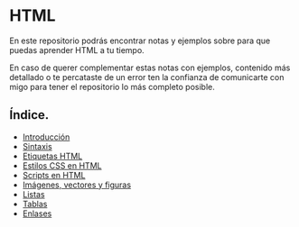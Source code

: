 # HTML
En este repositorio podrás encontrar notas y ejemplos sobre para que puedas aprender HTML a tu tiempo.

En caso de querer complementar estas notas con ejemplos, contenido más detallado o te percataste de un error ten la confianza de comunicarte con migo para tener el repositorio lo más completo posible.

## Índice.
- [Introducción](./Notas_md/01_introduccion.md)
- [Sintaxis](./Notas_md/02_sintaxis.md)
- [Etiquetas HTML](./Notas_md/03_etiquetas_html.md)
- [Estilos CSS en HTML](./Notas_md/04_estilos_css_html.md)
- [Scripts en HTML](./Notas_md/05_scripts.md)
- [Imágenes, vectores y figuras](./Notas_md/06_imagenes_vectores_figuras.md)
- [Listas](./Notas_md/07_listas.md)
- [Tablas](./Notas_md/08_tablas.md)
- [Enlases](./Notas_md/09_enlaces.md)